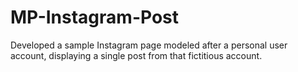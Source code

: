 # MP-Instagram-Post
  Developed a sample Instagram page modeled after a personal user account, displaying a single post from that fictitious account.
